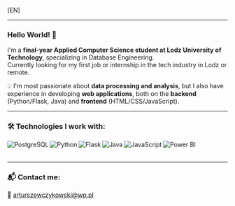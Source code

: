 [EN]
_______
### Hello World! 👋

I'm a **final-year Applied Computer Science student at Lodz University of Technology**, specializing in Database Engineering.  
Currently looking for my first job or internship in the tech industry in Lodz or remote.

💡 I'm most passionate about **data processing and analysis**, but I also have experience in developing **web applications**, both on the **backend** (Python/Flask, Java) and **frontend** (HTML/CSS/JavaScript).

---

### 🛠️ Technologies I work with:
<img align="left" alt="PostgreSQL" src="https://img.shields.io/badge/PostgreSQL-%23316192.svg?&style=for-the-badge&logo=postgresql&logoColor=white" />
<img align="left" alt="Python" src="https://img.shields.io/badge/Python-%2314354C.svg?&style=for-the-badge&logo=python&logoColor=white" />
<img align="left" alt="Flask" src="https://img.shields.io/badge/Flask-%23000.svg?&style=for-the-badge&logo=flask&logoColor=white" />
<img align="left" alt="Java" src="https://img.shields.io/badge/Java-%23ED8B00.svg?&style=for-the-badge&logo=openjdk&logoColor=white" />
<img align="left" alt="JavaScript" src="https://img.shields.io/badge/JavaScript-%23F7DF1E.svg?&style=for-the-badge&logo=javascript&logoColor=black" />
<img align="left" alt="Power BI" src="https://img.shields.io/badge/PowerBI-F2C811?style=for-the-badge&logo=powerbi&logoColor=black" />
<br><br>

---

### 📬 Contact me:
<!--[<img align="left" alt="LinkedIn" src="https://img.shields.io/badge/LinkedIn-%230077B5.svg?&style=for-the-badge&logo=linkedin&logoColor=white" />](https://www.linkedin.com/in/username)  -->
📧 arturszewczykowski@wp.pl
